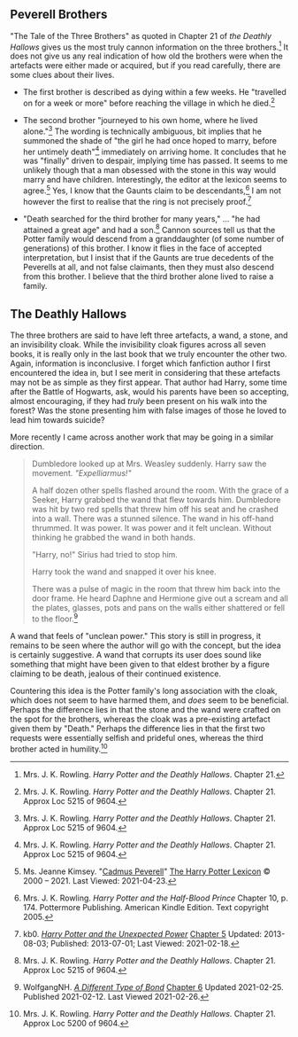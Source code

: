 
## Peverell Brothers

"The Tale of the Three Brothers" as quoted in Chapter 21 of _the Deathly
Hallows_ gives us the most truly cannon information on the three
brothers.[^20210125-1] It does not give us any real indication of how old the
brothers were when the artefacts were either made or acquired, but if you read
carefully, there are some clues about their lives.

- The first brother is described as dying within a few weeks. He "travelled on
  for a week or more" before reaching the village in which he died.[^20210125-2]

- The second brother "journeyed to his own home, where he lived
  alone."[^20210125-3] The wording is technically ambiguous, bit implies that he
  summoned the shade of "the girl he had once hoped to marry, before her
  untimely death"[^20210125-4] immediately on arriving home. It concludes that
  he was "finally" driven to despair, implying time has passed. It seems to me
  unlikely though that a man obsessed with the stone in this way would marry and
  have children. Interestingly, the editor at the lexicon seems to
  agree.[^20210423-1] Yes, I know that the Gaunts claim to be
  descendants,[^20210304-1] I am not however the first to realise that the ring
  is not precisely proof.[^20210218-1]

- "Death searched for the third brother for many years," ... "he had attained a
  great age" and had a son.[^20210125-5] Cannon sources tell us that the Potter
  family would descend from a granddaughter (of some number of generations) of
  this brother. I know it flies in the face of accepted interpretation, but I
  insist that if the Gaunts are true decedents of the Peverells at all, and not
  false claimants, then they must also descend from this brother. I believe
  that the third brother alone lived to raise a family.

## The Deathly Hallows

The three brothers are said to have left three artefacts, a wand, a
stone, and an invisibility cloak. While the invisibility cloak figures
across all seven books, it is really only in the last book that we
truly encounter the other two. Again, information is inconclusive. I
forget which fanfiction author I first encountered the idea in, but I
see merit in considering that these artefacts may not be as simple as
they first appear. That author had Harry, some time after the Battle of
Hogwarts, ask, would his parents have been so accepting, almost
encouraging, if they had _truly_ been present on his walk into the
forest? Was the stone presenting him with false images of those he
loved to lead him towards suicide?

More recently I came across another work that may be going in a similar
direction.

> Dumbledore looked up at Mrs. Weasley suddenly. Harry saw the movement.
> _"Expelliarmus!"_
>
> A half dozen other spells flashed around the room. With the grace of
> a Seeker, Harry grabbed the wand that flew towards him. Dumbledore
> was hit by two red spells that threw him off his seat and he crashed
> into a wall. There was a stunned silence. The wand in his off-hand
> thrummed. It was power. It was power and it felt unclean. Without
> thinking he grabbed the wand in both hands.
>
> "Harry, no!" Sirius had tried to stop him.
>
> Harry took the wand and snapped it over his knee.
>
> There was a pulse of magic in the room that threw him back into the door
> frame. He heard Daphne and Hermione give out a scream and all the plates,
> glasses, pots and pans on the walls either shattered or fell to the
> floor.[^20210226-1]

A wand that feels of "unclean power." This story is still in progress, it
remains to be seen where the author will go with the concept, but the
idea is certainly suggestive. A wand that corrupts its user does sound
like something that might have been given to that eldest brother by a
figure claiming to be death, jealous of their continued existence.

Countering this idea is the Potter family's long association with the
cloak, which does not seem to have harmed them, and _does_ seem to be
beneficial. Perhaps the difference lies in that the stone and the wand
were crafted on the spot for the brothers, whereas the cloak was a
pre-existing artefact given them by "Death." Perhaps the difference
lies in that the first two requests were essentially selfish and
prideful ones, whereas the third brother acted in humility.[^20210226-2]

[^20210226-1]: WolfgangNH. _[A Different Type of Bond](https://www.fanfiction.net/s/13817417)_ [Chapter 6](https://www.fanfiction.net/s/13817417/6/A-Different-Type-of-Bond) Updated 2021-02-25. Published 2021-02-12. Last Viewed 2021-02-26.

[^20210125-1]: Mrs. J. K. Rowling. _Harry Potter and the Deathly Hallows_. Chapter 21.

[^20210125-2]: Mrs. J. K. Rowling. _Harry Potter and the Deathly Hallows_. Chapter 21. Approx Loc 5215 of 9604.

[^20210125-3]: Mrs. J. K. Rowling. _Harry Potter and the Deathly Hallows_. Chapter 21. Approx Loc 5215 of 9604.

[^20210125-4]: Mrs. J. K. Rowling. _Harry Potter and the Deathly Hallows_. Chapter 21. Approx Loc 5215 of 9604.

[^20210125-5]: Mrs. J. K. Rowling. _Harry Potter and the Deathly Hallows_. Chapter 21. Approx Loc 5215 of 9604.

[^20210226-2]: Mrs. J. K. Rowling. _Harry Potter and the Deathly Hallows_. Chapter 21. Approx Loc 5200 of 9604.

[^20210304-1]:
    Mrs. J. K. Rowling. _Harry Potter and the Half-Blood Prince_ Chapter 10, p. 174. Pottermore
    Publishing. American Kindle Edition. Text copyright 2005.

[^20210218-1]: kb0. _[Harry Potter and the Unexpected Power](https://www.fanfiction.net/s/9444812)_ [Chapter 5](https://www.fanfiction.net/s/9444812/5/Harry-Potter-and-the-Unexpected-Power) Updated: 2013-08-03; Published: 2013-07-01; Last Viewed: 2021-02-18.

[^20210423-1]:
    Ms. Jeanne Kimsey.
    "[Cadmus Peverell](https://www.hp-lexicon.org/character/Peverell/-family/cadmus-peverell/)"
    [The Harry Potter Lexicon](https://www.hp-lexicon.org/) © 2000 – 2021. Last
    Viewed: 2021-04-23.
